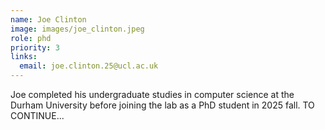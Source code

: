 ```yaml
---
name: Joe Clinton
image: images/joe_clinton.jpeg
role: phd
priority: 3
links:
  email: joe.clinton.25@ucl.ac.uk
---
```


Joe completed his undergraduate studies in computer science at the Durham University before joining the lab as a PhD student in 2025 fall. TO CONTINUE...
